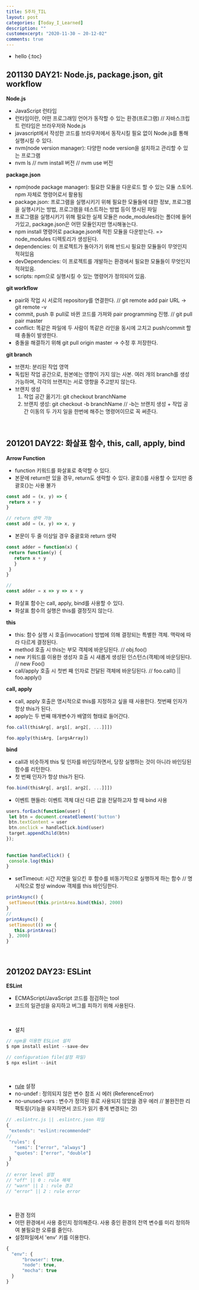 ```yaml
---
title: 5주차_TIL
layout: post
categories: [Today_I_Learned]
description: ""
customexcerpt: "2020-11-30 ~ 20-12-02"
comments: true
---
```


* hello
{:toc}


## 201130 DAY21: Node.js, package.json, git workflow ##

 **Node.js**
 - JavaScript 런타임
 - 런타임이란, 어떤 프로그래밍 언어가 동작할 수 있는 환경(프로그램) // 자바스크립트 런타임은 브라우저와 Node.js
 - javascript에서 작성한 코드를 브라우저에서 동작시킬 필요 없이 Node.js를 통해 실행시킬 수 있다.
 - nvm(node version manager): 다양한 node version을 설치하고 관리할 수 있는 프로그램
 - nvm ls // nvm install 버전 // nvm use 버전
 
 **package.json**
 - npm(node package manager): 필요한 모듈을 다운로드 할 수 있는 모듈 스토어. npm 자체로 명령어로서 활용됨
 - package.json: 프로그램을 실행시키기 위해 필요한 모듈들에 대한 정보, 프로그램을 실행시키는 방법, 프로그램을 테스트하는 방법 등이 명시된 파일
 - 프로그램을 실행시키기 위해 필요한 실제 모듈은 node_modules라는 폴더에 들어가있고, package.json은 어떤 모듈인지만 명시해놓는다.
 - npm install 명령어로 package.json에 적힌 모듈을 다운받는다. => node_modules 디렉토리가 생성된다.
 - dependencies: 이 프로젝트가 돌아가기 위해 반드시 필요한 모듈들이 무엇인지 적혀있음
 - devDependencies: 이 프로젝트를 개발하는 환경에서 필요한 모듈들이 무엇인지 적혀있음.
 - scripts: npm으로 실행시킬 수 있는 명령어가 정의되어 있음.
 
 **git workflow**
 - pair와 작업 시 서로의 repository를 연결한다. // git remote add pair URL -> git remote -v
 - commit, push 후 pull로 바뀐 코드를 가져와 pair programming 진행. // git pull pair master
 - conflict: 똑같은 파일에 두 사람이 똑같은 라인을 동시에 고치고 push/commit 할 때 충돌이 발생한다.
 - 충돌을 해결하기 위해 git pull origin master -> 수정 후 저장한다.
 
 **git branch**
 - 브랜치: 분리된 작업 영역
 - 독립된 작업 공간으로, 원본에는 영향이 가지 않는 사본. 여러 개의 branch를 생성 가능하며, 각각의 브랜치는 서로 영향을 주고받지 않는다.
 - 브랜치 생성
    1. 작업 공간 옮기기: git checkout branchName
    2. 브랜치 생성: git checkout -b branchName // -b는 브랜치 생성 + 작업 공간 이동의 두 가지 일을 한번에 해주는 명령어이므로 꼭 써준다.
 
 <br>

## 201201 DAY22: 화살표 함수, this, call, apply, bind ##

 **Arrow Function**
 - function 키워드를 화살표로 축약할 수 있다.
 - 본문에 return만 있을 경우, return도 생략할 수 있다. 괄호()를 사용할 수 있지만 중괄호{}는 사용 불가
 
 ```js
 const add = (x, y) => {
  return x + y
 }
 
 // return 생략 가능
 const add = (x, y) => x, y
 ```
 
 - 본문이 두 줄 이상일 경우 중괄호와 return 생략
 
 ```js
 const adder = function(x) {
  return function(y) {
    return x + y
    }
  }
 }
 
 //
 const adder = x => y => x + y
 ```
 
 - 화살표 함수는 call, apply, bind를 사용할 수 있다.
 - 화살표 함수의 실행은 this를 결정짓지 않는다.
 
 **this**
 - this: 함수 실행 시 호출(invocation) 방법에 의해 결정되는 특별한 객체. 맥락에 따라 다르게 결정된다.
 - method 호출 시 this는 부모 객체에 바운딩된다. // obj.foo()
 - new 키워드를 이용한 생성자 호출 시 새롭게 생성된 인스턴스(객체)에 바운딩된다. // new Foo()
 - call/apply 호출 시 첫번 째 인자로 전달된 객체에 바운딩된다. // foo.call() || foo.apply()
 
 **call, apply**
 - call, apply 호출은 명시적으로 this를 지정하고 싶을 때 사용한다. 첫번째 인자가 항상 this가 된다.
 - apply는 두 번째 매개변수가 배열의 형태로 들어간다.
 
 ```js
 foo.call(thisArg[, arg1[, arg2[, ...]]])
 
 foo.apply(thisArg, [argsArray])
 ```
 
 **bind**
 - call과 비슷하게 this 및 인자를 바인딩하면서, 당장 실행하는 것이 아니라 바인딩된 함수를 리턴한다.
 - 첫 번째 인자가 항상 this가 된다.
 
 ```js
 foo.bind(thisArg[, arg1[, arg2[, ...]]])
 ```
 
 - 이벤트 핸들러: 이벤트 객체 대신 다른 값을 전달하고자 할 때 bind 사용
 
 ```js
users.forEach(function(user) {
  let btn = document.createElement('button')
  btn.textContent = user
  btn.onclick = handleClick.bind(user) 
  target.appendChild(btn)
});
  
  
function handleClick() {
  console.log(this)
}
 ```
 
 - setTimeout: 시간 지연을 일으킨 후 함수를 비동기적으로 실행하게 하는 함수 // 명시적으로 항상 window 객체를 this 바인딩한다.
 
 ```js
 printAsync() {
  setTimeout(this.printArea.bind(this), 2000)
 }
 //
 printAsync() {
  setTimeout(() => {
    this.printArea()
  }, 2000)
 }
 ```
 
 <br>
 
## 201202 DAY23: ESLint ##
 
 **ESLint**
 - ECMAScript/JavaScript 코드를 점검하는 tool
 - 코드의 일관성을 유지하고 버그를 피하기 위해 사용된다.
 <br>
 
 - 설치
 
  ```js
  // npm을 이용한 ESLint 설치
  $ npm install eslint --save-dev
  
  // configuration file(설정 파일)
  $ npx eslint --init
  ```
  <br>
  
  - [rule](https://eslint.org/docs/rules/) 설정
   - no-undef : 정의되지 않은 변수 참조 시 에러 (ReferenceError)
   - no-unused-vars : 변수가 정의된 후로 사용되지 않았을 경우 에러 // 불완전한 리팩토링(기능을 유지하면서 코드가 읽기 좋게 변경되는 것)
  
  
  ```js
  // .eslintrc.js || .eslintrc.json 파일
  {
   "extends": "eslint:recommended"
  //
   "rules": {
     "semi": ["error", "always"]
     "quotes": ["error", "double"]
   }
  }
  
  // error level 설정
  // "off" || 0 : rule 해제
  // "warn" || 1 : rule 경고
  // "error" || 2 : rule error
  ```
  <br>
  
  - 환경 정의
   - 어떤 환경에서 사용 중인지 정의해준다. 사용 중인 환경의 전역 변수를 미리 정의하여 불필요한 오류를 줄인다.
   - 설정파일에서 'env' 키를 이용한다.
  
  ```js
  {
    "env": {
        "browser": true,
        "node": true,
        "mocha": true
    }
  }
  ```
